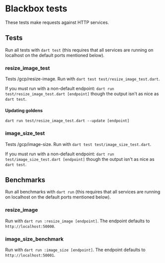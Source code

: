 # Blackbox tests

These tests make requests against HTTP services.

## Tests

Run all tests with `dart test` 
(this requires that all services are running on localhost on the default ports mentioned below).

### resize_image_test

Tests /gcp/resize-image. Run with `dart test test/resize_image_test.dart`.

If you must run with a non-default endpoint: `dart run test/resize_image_test.dart [endpoint]` though the output
isn't as nice as `dart test`.

#### Updating goldens

`dart run test/resize_image_test.dart --update [endpoint]`

### image_size_test

Tests /gcp/image-size. Run with `dart test test/image_size_test.dart`.

If you must run with a non-default endpoint: `dart run test/image_size_test.dart [endpoint]` though the output
isn't as nice as `dart test`.

## Benchmarks

Run all benchmarks with `dart run`
(this requires that all services are running on localhost on the default ports mentioned below).

### resize_image

Run with `dart run :resize_image [endpoint]`. The endpoint defaults to `http://localhost:50000`.

### image_size_benchmark

Run with `dart run :image_size [endpoint]`. The endpoint defaults to `http://localhost:50001`.
